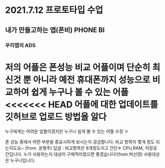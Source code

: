 # 2021.7.12 프로토타입 수업
## 내가 만들고하는 앱(폰비) PHONE BI
### 우리앱의 ADS
저의 어플은 폰성능 비교 어플이며 단순히 최신것 뿐 아니라 예전 휴대폰까지 성능으로 비교하여 쉽게 누구나 볼 수 있는 어플
<<<<<<< HEAD
어플에 대한 업데이트를 깃허브로 업로드 방법을 알다
=======
누구에게는 어려운 엎플이겠지만 누구나 쉽게 볼 수 있는 어플 수정
ㅇ

폰 성능 중에서 어떤 부분을 중요시하게 보시는지 궁금합니다. 비교 항목이 몇개 정도 되는지도요~ (from. 윤형주)
답글 : 비교항목은 8개정도이고 간단ㅎ CPU,RAM, 저장공간입니다.
누가 사용하는지 대상이 구체적이였으면 좋겠습니다!(from.박선영)
사용대상은 누구나입니다.
